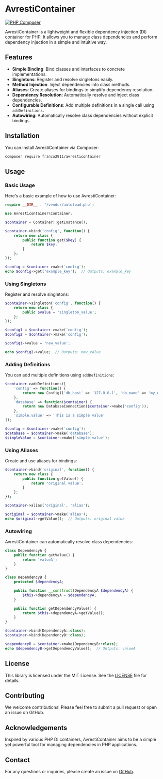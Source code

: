 # AvrestiContainer
[![PHP Composer](https://github.com/fg-tec/avresticontainer/actions/workflows/php.yml/badge.svg)](https://github.com/fg-tec/avresticontainer/actions/workflows/php.yml)

AvrestiContainer is a lightweight and flexible dependency injection (DI) container for PHP. It allows you to manage class dependencies and perform dependency injection in a simple and intuitive way.

## Features

- **Simple Binding**: Bind classes and interfaces to concrete implementations.
- **Singletons**: Register and resolve singletons easily.
- **Method Injection**: Inject dependencies into class methods.
- **Aliases**: Create aliases for bindings to simplify dependency resolution.
- **Dependency Resolution**: Automatically resolve and inject class dependencies.
- **Configurable Definitions**: Add multiple definitions in a single call using `addDefinitions`.
- **Autowiring**: Automatically resolve class dependencies without explicit bindings.

## Installation

You can install AvrestiContainer via Composer:

```bash
composer require franco2911/avresticontainer
```

## Usage

### Basic Usage

Here's a basic example of how to use AvrestiContainer:

```php
require __DIR__ . '/vendor/autoload.php';

use Avresticontainer\Container;

$container = Container::getInstance();

$container->bind('config', function() {
    return new class {
        public function get($key) {
            return $key;
        }
    };
});

$config = $container->make('config');
echo $config->get('example_key');  // Outputs: example_key
```

### Using Singletons

Register and resolve singletons:

```php
$container->singleton('config', function() {
    return new class {
        public $value = 'singleton_value';
    };
});

$config1 = $container->make('config');
$config2 = $container->make('config');

$config1->value = 'new_value';

echo $config2->value;  // Outputs: new_value
```

### Adding Definitions

You can add multiple definitions using `addDefinitions`:

```php
$container->addDefinitions([
    'config' => function() {
        return new Config(['db_host' => '127.0.0.1', 'db_name' => 'my_database']);
    },
    'database' => function($container) {
        return new DatabaseConnection($container->make('config'));
    },
    'simple.value' => 'This is a simple value'
]);

$config = $container->make('config');
$database = $container->make('database');
$simpleValue = $container->make('simple.value');
```

### Using Aliases

Create and use aliases for bindings:

```php
$container->bind('original', function() {
    return new class {
        public function getValue() {
            return 'original value';
        }
    };
});

$container->alias('original', 'alias');

$original = $container->make('alias');
echo $original->getValue();  // Outputs: original value
```

### Autowiring

AvrestiContainer can automatically resolve class dependencies:

```php
class DependencyA {
    public function getValue() {
        return 'valueA';
    }
}

class DependencyB {
    protected $dependencyA;

    public function __construct(DependencyA $dependencyA) {
        $this->dependencyA = $dependencyA;
    }

    public function getDependencyValue() {
        return $this->dependencyA->getValue();
    }
}

$container->bind(DependencyA::class);
$container->bind(DependencyB::class);

$dependencyB = $container->make(DependencyB::class);
echo $dependencyB->getDependencyValue();  // Outputs: valueA
```

## License

This library is licensed under the MIT License. See the [LICENSE](LICENSE) file for details.

## Contributing

We welcome contributions! Please feel free to submit a pull request or open an issue on GitHub.

## Acknowledgements

Inspired by various PHP DI containers, AvrestiContainer aims to be a simple yet powerful tool for managing dependencies in PHP applications.

## Contact

For any questions or inquiries, please create an issue on [GitHub](https://github.com/fg-tec/avresticontainer/issues).
